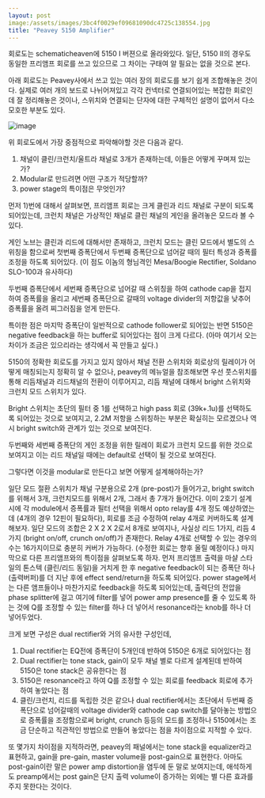 ```yaml
---
layout: post
image:/assets/images/3bc4f0029ef09681090dc4725c138554.jpg
title: "Peavey 5150 Amplifier"
---
```


회로도는 schematicheaven에 5150 I 버젼으로 올라와있다. 일단, 5150 II의 경우도 동일한 프리앰프 회로를 쓰고 있으므로 그 차이는 구태여 알 필요는 없을 것으로 본다.

아래 회로도는 Peavey사에서 쓰고 있는 여러 장의 회로도를 보기 쉽게 조합해놓은 것이다. 실제로 여러 개의 보드로 나뉘어져있고 각각 컨넥터로 연결되어있는 복잡한 회로인데 잘 정리해놓은 것이나, 스위치와 연결되는 단자에 대한 구체적인 설명이 없어서 다소 모호한 부분도 있다.

![image](/assets/images/3bc4f0029ef09681090dc4725c138554.jpg)

위 회로도에서 가장 중점적으로 파악해야할 것은 다음과 같다.
1) 채널이 클린/크런치/울트라 채널로 3개가 존재하는데, 이들은 어떻게 꾸며져 있는가?
2) Modular로 만드려면 어떤 구조가 적당할까?
3) power stage의 특이점은 무엇인가?

먼저 1)번에 대해서 살펴보면, 프리앰프 회로는 크게 클린과 리드 채널로 구분이 되도록 되어있는데, 크런치 채널은 가상적인 채널로 클린 채널의 게인을 올려놓은 모드라 볼 수 있다.

게인 노브는 클린과 리드에 대해서만 존재하고, 크런치 모드는 클린 모드에서 별도의 스위칭을 함으로써 첫번째 증폭단에서 두번째 증폭단으로 넘어갈 때의 필터 특성과 증폭률 조정을 하도록 되어있다.
(이 점도 이놈의 형님격인 Mesa/Boogie Rectifier, Soldano SLO-100과 유사하다)

두번째 증폭단에서 세번째 증폭단으로 넘어갈 때 스위칭을 하여 cathode cap을 접지하여 증폭률을 올리고 세번째 증폭단으로 갈때의 voltage divider의 저항값을 낮추어 증폭률을 올려 찌그러짐을 얻게 만든다.

특이한 점은 마지막 증폭단이 일반적으로 cathode follower로 되어있는 반면 5150은 negative feedback을 하는 buffer로 되어있다는 점이 크게 다르다. (아마 여기서 오는 차이가 조금은 있으리라는 생각에서 꼭 만들고 싶다.)

5150의 정확한 회로도를 가지고 있지 않아서 채널 전환 스위치와 회로상의 릴레이가 어떻게 매칭되는지 정확히 알 수 없으나, peavey의 메뉴얼을 참조해보면 우선 풋스위치를 통해 리듬채널과 리드채널의 전환이 이루어지고, 리듬 채널에 대해서 bright 스위치와 크런치 모드 스위치가 있다.

Bright 스위치는 초단의 필터 중 1를 선택하고 high pass 회로 (39k+.1u)를 선택하도록 되어있는 것으로 보여지고, 2.2M 저항을 스위칭하는 부분은 확실히는 모르겠으나 역시 bright switch와 관계가 있는 것으로 보여진다.

두번째와 세번째 증폭단의 게인 조정을 위한 릴레이 회로가 크런치 모드를 위한 것으로 보여지고 이는 리드 채널일 때에는 default로 선택이 될 것으로 보여진다.

그렇다면 이것을 modular로 만든다고 보면 어떻게 설계해야하는가?

일단 모드 절환 스위치가 채널 구분용으로 2개 (pre-post)가 들어가고, bright switch를 위해서 3개, 크런치모드를 위해서 2개, 그래서 총 7개가 들어간다. 이미 2호기 설계시에 각 module에서 증폭률과 필터 선택을 위해서 opto relay를 4개 정도 예상하였는데 (4개의 경우 12핀이 필요하다), 회로를 조금 수정하여 relay 4개로 커버하도록 설계해보자.
일단 모드의 조합은 2 X 2 X 2로서 8개로 보여지나, 사실상 리드 1가지, 리듬 4가지 (bright on/off, crunch on/off)가 존재한다. Relay 4개로 선택할 수 있는 경우의 수는 16가지이므로 충분히 커버가 가능하다.
(수정한 회로는 향후 올릴 예정이다.)
마지막으로 다른 프리앰프와의 특이점을 살펴보도록 하자.
먼저 프리앰프 출력을 마샬 스타일의 톤스텍 (클린/리드 동일)을
거치게 한 후 negative feedback이 되는 증폭단 하나 (출력버퍼)를
더 지난 후에 effect send/return을 하도록 되어있다.
power stage에서는 다른 앰프들이나 마찬가지로 feedback을 하도록 되어있는데, 출력단의 전압을 phase splitter에 걸고 여기에 filter를 넣어 power amp presence를 줄 수 있도록 하는 것에 Q를 조정할 수 있는 filter를 하나 더 넣어서 resonance라는 knob를 하나 더 넣어두었다.

크게 보면 구성은 dual rectifier와 거의 유사한 구성인데,
1) Dual rectifier는 EQ전에 증폭단이 5개인데 반하여 5150은 6개로 되어있다는 점
2) Dual rectifier는 tone stack, gain이 모두 채널 별로 다르게 설계된데 반하여 5150은 tone stack은 공유한다는 점
3) 5150은 resonance라고 하여 Q를 조정할 수 있는 회로를 feedback 회로에 추가하여 놓았다는 점
4) 클린/크런치, 리드를 독립한 것은 같으나 dual rectifier에서는 초단에서 두번째 증폭단으로 넘어갈때의 voltage divider와 cathode cap switch를 달아놓는 방법으로 증폭률을 조정함으로써 bright, crunch 등등의 모드를 조정하나 5150에서는 조금 단순하고 직관적인 방법으로 만들어 놓았다는 점을 차이점으로 지적할 수 있다.

또 몇가지 차이점을 지적하라면, peavey의 패널에서는 tone stack을 equalizer라고 표현하고, gain을 pre-gain, master volume을 post-gain으로 표현한다.
아마도 post-gain이란 말은 power amp distortion을 염두에 둔 말로 보여지는데, 애석하게도 preamp에서는 post gain은 단지 출력 volume이 증가하는 외에는 별 다른 효과를 주지 못한다는 것이다.

